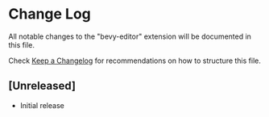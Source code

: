 # Change Log

All notable changes to the "bevy-editor" extension will be documented in this file.

Check [Keep a Changelog](http://keepachangelog.com/) for recommendations on how to structure this file.

## [Unreleased]

- Initial release
